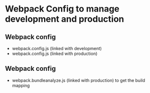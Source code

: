 # Webpack Config to manage development and production

## Webpack config

* webpack.config.js (linked with development)
* webpack.config.js (linked with production)

## Webpack config

* webpack.bundleanalyze.js (linked with production) to get the build mapping